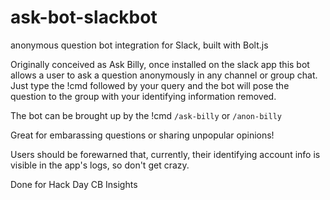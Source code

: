 # ask-bot-slackbot
anonymous question bot integration for Slack, built with Bolt.js

Originally conceived as Ask Billy, once installed on the slack app this bot allows a user to ask a question anonymously in any channel or group chat. Just type the !cmd followed by your query and the bot will pose the question to the group with your identifying information removed.

The bot can be brought up by the !cmd `/ask-billy` or `/anon-billy`

Great for embarassing questions or sharing unpopular opinions! 

Users should be forewarned that, currently, their identifying account info is visible in the app's logs, so don't get crazy.

Done for Hack Day CB Insights
